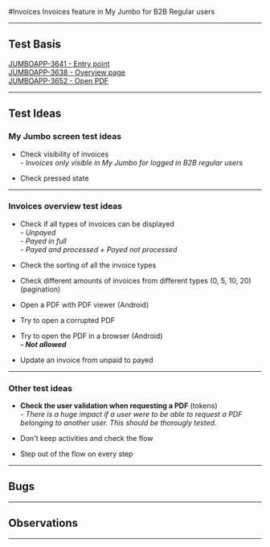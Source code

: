 #Invoices
Invoices feature in My Jumbo for B2B Regular users 

***

## Test Basis
[JUMBOAPP-3641 - Entry point](https://icemobile.atlassian.net/browse/JUMBOAPP-3641) <br>
[JUMBOAPP-3638 - Overview page](https://icemobile.atlassian.net/browse/JUMBOAPP-3638) <br>
[JUMBOAPP-3652 - Open PDF](https://icemobile.atlassian.net/browse/JUMBOAPP-3652) <br>
 
***

## Test Ideas
### My Jumbo screen test ideas

* Check visibility of invoices <br>
*- Invoices only visible in My Jumbo for logged in B2B regular users*

* Check pressed state

***

### Invoices overview test ideas

* Check if all types of invoices can be displayed <br>
*- Unpayed <br>*
*- Payed in full <br>*
*- Payed and processed + Payed not processed <br>*

* Check the sorting of all the invoice types 

* Check different amounts of invoices from different types (0, 5, 10, 20) (pagination)

* Open a PDF with PDF viewer (Android)

* Try to open a corrupted PDF 

* Try to open the PDF in a browser (Android) <BR>
***- Not allowed***

* Update an invoice from unpaid to payed


***

### Other test ideas

* **Check the user validation when requesting a PDF** (tokens) <br> 
*- There is a huge impact if a user were to be able to request a PDF belonging to another user. This should be thorougly tested.*

* Don't keep activities and check the flow

* Step out of the flow on every step

***

## Bugs


***

## Observations


***
